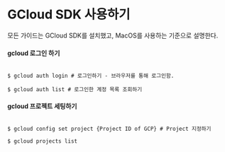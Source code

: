 
# GCloud SDK 사용하기 

모든 가이드는 GCloud SDK를 설치했고, MacOS를 사용하는 기준으로 설명한다. 

#### gcloud 로그인 하기 

```shell 

$ gcloud auth login # 로그인하기 - 브라우저를 통해 로그인함. 

$ gcloud auth list # 로그인한 계정 목록 조회하기 

```

#### gcloud 프로젝트 세팅하기 

```shell 

$ gcloud config set project {Project ID of GCP} # Project 지정하기 

$ gcloud projects list 

```